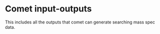 
# Comet input-outputs

This includes all the outputs that comet
can generate searching mass spec data.


